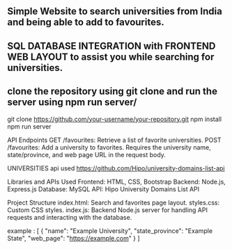 ## Simple Website to search universities from India and being able to add to favourites.

## SQL DATABASE INTEGRATION with FRONTEND WEB LAYOUT to assist you while searching for universities.

## clone the repository using git clone and run the server using npm run server/
git clone https://github.com/your-username/your-repository.git
npm install
npm run server


API Endpoints
GET /favourites: Retrieve a list of favorite universities.
POST /favourites: Add a university to favorites. Requires the university name, state/province, and web page URL in the request body.

UNIVERSITIES api used https://github.com/Hipo/university-domains-list-api


Libraries and APIs Used
Frontend: HTML, CSS, Bootstrap
Backend: Node.js, Express.js
Database: MySQL
API: Hipo University Domains List API

Project Structure
index.html: Search and favorites page layout.
styles.css: Custom CSS styles.
index.js: Backend Node.js server for handling API requests and interacting with the database.

example :
[
  {
    "name": "Example University",
    "state_province": "Example State",
    "web_page": "https://example.com"
  }
]
